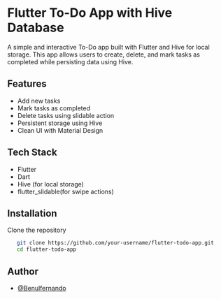 
# Flutter To-Do App with Hive Database

A simple and interactive To-Do app built with Flutter and Hive for local storage. This app allows users to create, delete, and mark tasks as completed while persisting data using Hive.


## Features

- Add new tasks
- Mark tasks as completed
- Delete tasks using slidable action
- Persistent storage using Hive
- Clean UI with Material Design 


## Tech Stack

- Flutter
- Dart
- Hive (for local storage)
- flutter_slidable(for swipe actions)


## Installation

Clone the repository

```bash
   git clone https://github.com/your-username/flutter-todo-app.git
   cd flutter-todo-app
```
    
## Author

- [@Benulfernando](https://github.com/Benulfernando)


